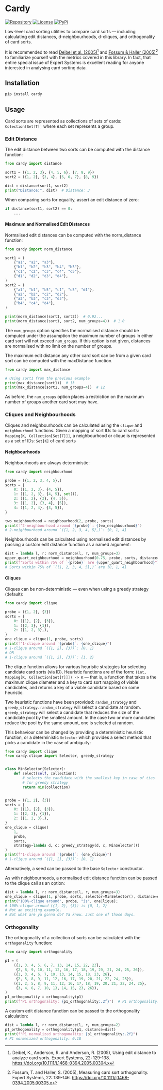 # Cardy

[![Repository](https://img.shields.io/badge/james--ansley%2Fcardypy-102335?logo=codeberg&labelColor=07121A)](https://codeberg.org/james-ansley/cardypy)
[![License](https://img.shields.io/badge/Apache--2.0-green?label=license)](https://codeberg.org/james-ansley/cardypy/src/branch/main/LICENSE)
[![PyPi](https://img.shields.io/pypi/v/cardy?label=PyPi&labelColor=%23ffd343&color=%230073b7)](https://pypi.org/project/cardy/)

Low-level card sorting utilities to compare card sorts — including calculating
edit distances, d-neighbourhoods, d-cliques, and orthogonality of card sorts.

It is recommended to read
[Deibel et al. (2005)](https://doi.org/10.1111/j.1468-0394.2005.00304.x)[^1]
and [Fossum & Haller (2005)](https://doi.org/10.1111/j.1468-0394.2005.00305.x)[^2]
to familiarize yourself with the metrics covered in this library. In fact, that
entire special issue of Expert Systems is excellent reading for anyone
interested in analysing card sorting data.

## Installation

```bash
pip install cardy
```

## Usage

Card sorts are represented as collections of sets of cards: `Colection[Set[T]]`
where each set represents a group.

### Edit Distance

The edit distance between two sorts can be computed with the distance function:

```python
from cardy import distance

sort1 = ({1, 2, 3}, {4, 5, 6}, {7, 8, 9})
sort2 = ({1, 2}, {3, 4}, {5, 6, 7}, {8, 9})

dist = distance(sort1, sort2)
print("Distance:", dist)  # Distance: 3
```

When comparing sorts for equality, assert an edit distance of zero:

```python
if distance(sort1, sort2) == 0:
    ...
```

#### Maximum and Normalised Edit Distances

Normalised edit distances can be computed with the norm_distance function:

```python
from cardy import norm_distance

sort1 = (
    {"a1", "a2", "a3"},
    {"b1", "b2", "b3", "b4", "b5"},
    {"c1", "c2", "c3", "c4", "c5"},
    {"d1", "d2", "d3", "d4"},
)
sort2 = (
    {"a1", "b1", "b5", "c1", "c5", "d1"},
    {"a2", "b2", "c2", "d2"},
    {"a3", "b3", "c3", "d3"},
    {"b4", "c4", "d4"},
)

print(norm_distance(sort1, sort2))  # 0.92...
print(norm_distance(sort1, sort2, num_groups=4))  # 1.0
```

The `num_groups` option specifies the normalised distance should be computed
under the assumption the maximum number of groups in either card sort will not
exceed `num_groups`. If this option is not given, distances are normalised with
no limit on the number of groups.

The maximum edit distance any other card sort can be from a given card sort can
be computed with the maxDistance function.

```python
from cardy import max_distance

# Using sort1 from the previous example
print(max_distance(sort1))  # 13
print(max_distance(sort1, num_groups=4))  # 12
```

As before, the `num_groups` option places a restriction on the maximum number of
groups another card sort may have.

### Cliques and Neighbourhoods

Cliques and neighbourhoods can be calculated using the `clique`
and `neighbourhood` functions. Given a mapping of sort IDs to card sorts:
`Mapping[K, Collection[Set[T]]]`, a neighbourhood or clique is represented as a
set of IDs: `Set[K]` of card sorts

#### Neighbourhoods

Neighbourhoods are always deterministic:

```python
from cardy import neighbourhood

probe = ({1, 2, 3, 4, 5},)
sorts = {
    0: ({1, 2, 3}, {4, 5}),
    1: ({1, 2, 3}, {4, 5}, set()),
    2: ({1, 2}, {3}, {4, 5}),
    3: ({1, 2}, {3, 4}, {5}),
    4: ({1, 2, 4}, {3, 5}),
}

two_neighbourhood = neighbourhood(2, probe, sorts)
print(f"2-neighbourhood around `{probe}`: {two_neighbourhood}")
# 2-neighbourhood around `({1, 2, 3, 4, 5},)`: {0, 1, 4}
```

Neighbourhoods can be calculated using normalised edit distances by passing a
custom edit distance function as a named argument:

```python
dist = lambda l, r: norm_distance(l, r, num_groups=3)
upper_quart_neighbourhood = neighbourhood(0.75, probe, sorts, distance=dist)
print(f"Sorts within 75% of `{probe}` are {upper_quart_neighbourhood}")
# Sorts within 75% of `({1, 2, 3, 4, 5},)` are {0, 1, 4}
```

#### Cliques

Cliques can be non-deterministic — even when using a greedy strategy (default):

```python
from cardy import clique

probe = ({1, 2}, {3})
sorts = {
    0: ({1}, {2}, {3}),
    1: ({2, 3}, {1}),
    2: ({1, 2, 3},),
}
one_clique = clique(1, probe, sorts)
print(f"1-clique around `{probe}`: {one_clique}")
# 1-clique around `({1, 2}, {3})`: {0, 1}
# OR
# 1-clique around `({1, 2}, {3})`: {1, 2}
```

The clique function allows for various heuristic strategies for selecting
candidate card sorts (via ID). Heuristic functions are of the form:
`(int, Mapping[K, Collection[Set[T]]]) -> K` — that is, a function that takes a
the maximum clique diameter and a key to card sort mapping of viable candidates,
and returns a key of a viable candidate based on some heuristic.

Two heuristic functions have been provided: `random_strategy` and
`greedy_strategy`. `random_strategy` will select a candidate at random.
`greedy_strategy` will select a candidate that reduces the size of the candidate
pool by the smallest amount. In the case two or more candidates reduce the pool
by the same amount, one is selected at random.

This behaviour can be changed by providing a deterministic heuristic function,
or a deterministic `Selector` which provides a select method that picks a
candidate in the case of ambiguity:

```python
from cardy import clique
from cardy.clique import Selector, greedy_strategy


class MinSelector(Selector):
    def select(self, collection):
        # selects the candidate with the smallest key in case of ties
        # for greedy strategy
        return min(collection)


probe = ({1, 2}, {3})
sorts = {
    0: ({1}, {2}, {3}),
    1: ({2, 3}, {1}),
    2: ({1, 2, 3},),
}
one_clique = clique(
    1,
    probe,
    sorts,
    strategy=lambda d, c: greedy_strategy(d, c, MinSelector())
)
print(f"1-clique around `{probe}`: {one_clique}")
# 1-clique around `({1, 2}, {3})`: {0, 1}
```

Alternatively, a seed can be passed to the base `Selector` constructor.

As with neighbourhoods, a normalised edit distance function can be passed to the
clique call as an option:

```python
dist = lambda l, r: norm_distance(l, r, num_groups=3)
one_clique = clique(1, probe, sorts, selector=MinSelector(), distance=dist)
print("100%-clique around", probe, "is", oneClique);
# 100%-clique around ({1, 2}, {3}) is {0, 1, 2}
# Not an exciting example.
# But what are ya gonna do? Ya know. Just one of those days.
```

### Orthogonality

The orthogonality of a collection of sorts can be calculated with the
`orthogonality` function:

```python
from cardy import orthogonality

p1 = (
    ({1, 3, 4, 5, 6, 7, 13, 14, 15, 22, 23},
     {2, 8, 9, 10, 11, 12, 16, 17, 18, 19, 20, 21, 24, 25, 26}),
    ({1, 3, 4, 6, 7, 10, 13, 14, 15, 18, 23, 26},
     {2, 5, 8, 9, 11, 12, 16, 17, 19, 20, 21, 22, 24, 25}),
    ({1, 2, 5, 8, 9, 11, 12, 16, 17, 18, 19, 20, 21, 22, 24, 25},
     {3, 4, 6, 7, 10, 13, 14, 15, 23, 26}),
)
p1_orthogonality = orthogonality(p1)
print(f"P1 orthogonality: {p1_orthogonality:.2f}")  # P1 orthogonality: 2.33
```

A custom edit distance function can be passed to the orthogonality calculation:

```python
dist = lambda l, r: norm_distance(l, r, num_groups=2)
p1_orthogonality = orthogonality(p1, distance=dist)
print(f"P1 normalized orthogonality: {p1_orthogonality:.2f}") 
# P1 normalized orthogonality: 0.18
```

[^1]: Deibel, K., Anderson, R. and Anderson, R. (2005), Using edit distance to
analyze card sorts. Expert Systems, 22: 129-138.
https://doi.org/10.1111/j.1468-0394.2005.00304.x

[^2]: Fossum, T. and Haller, S. (2005), Measuring card sort orthogonality.
Expert Systems, 22: 139-146. https://doi.org/10.1111/j.1468-0394.2005.00305.x
